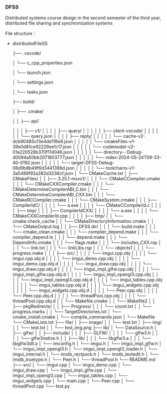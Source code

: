 ### DFSS


Distributed systems course design in the second semester of the third year, distributed file sharing and synchronization systems

File structure：
- distributedFileSS

  ├── .vscode/

  │   └── c_cpp_properties.json

  │   └── launch.json

  │   └── settings.json

  │   └── tasks.json

  ├── build/

  │   ├── .cmake/

  │   │   ├── api/

  │   │   │   ├── v1/
  │   │   │   │   ├── query/
  │   │   │   │   │   ├── client-vscode/
  │   │   │   │   │   │   └── query.json
  │   │   │   │   ├── reply/
  │   │   │   │   │   └── cache-v2-dcb90485cf3e4dd116e9.json
  │   │   │   │   │   └── cmakeFiles-v1-39e0d81ce92229ee1c17.json
  │   │   │   │   │   └── codemodel-v2-01a220528b370f114046.json
  │   │   │   │   │   └── directory-.-Debug-d0094a50bb2071803777.json
  │   │   │   │   │   └── index-2024-05-24T09-33-40-0192.json
  │   │   │   │   │   └── target-DFSS-Debug-06d9b8b49f6d3441398d.json
  │   │   │   │   │   └── toolchains-v1-3a5489f92a382d3236cf.json
  │   └── CMakeCache.txt
  │   ├── CMakeFiles/
  │   │   ├── 3.25.1-msvc1/
  │   │   │   └── CMakeCCompiler.cmake
  │   │   │   └── CMakeCXXCompiler.cmake
  │   │   │   └── CMakeDetermineCompilerABI_C.bin
  │   │   │   └── CMakeDetermineCompilerABI_CXX.bin
  │   │   │   └── CMakeRCCompiler.cmake
  │   │   │   └── CMakeSystem.cmake
  │   │   │   ├── CompilerIdC/
  │   │   │   │   └── a.exe
  │   │   │   │   └── CMakeCCompilerId.c
  │   │   │   │   ├── tmp/
  │   │   │   ├── CompilerIdCXX/
  │   │   │   │   └── a.exe
  │   │   │   │   └── CMakeCXXCompilerId.cpp
  │   │   │   │   ├── tmp/
  │   │   └── cmake.check_cache
  │   │   └── CMakeDirectoryInformation.cmake
  │   │   └── CMakeOutput.log
  │   │   ├── DFSS.dir/
  │   │   │   └── build.make
  │   │   │   └── cmake_clean.cmake
  │   │   │   └── compiler_depend.make
  │   │   │   └── compiler_depend.ts
  │   │   │   └── depend.make
  │   │   │   └── DependInfo.cmake
  │   │   │   └── flags.make
  │   │   │   └── includes_CXX.rsp
  │   │   │   └── link.txt
  │   │   │   └── linkLibs.rsp
  │   │   │   └── objects1
  │   │   │   └── progress.make
  │   │   │   ├── src/
  │   │   │   │   └── imgui.cpp.obj
  │   │   │   │   └── imgui.cpp.obj.d
  │   │   │   │   └── imgui_demo.cpp.obj
  │   │   │   │   └── imgui_demo.cpp.obj.d
  │   │   │   │   └── imgui_draw.cpp.obj
  │   │   │   │   └── imgui_draw.cpp.obj.d
  │   │   │   │   └── imgui_impl_glfw.cpp.obj
  │   │   │   │   └── imgui_impl_glfw.cpp.obj.d
  │   │   │   │   └── imgui_impl_opengl3.cpp.obj
  │   │   │   │   └── imgui_impl_opengl3.cpp.obj.d
  │   │   │   │   └── imgui_tables.cpp.obj
  │   │   │   │   └── imgui_tables.cpp.obj.d
  │   │   │   │   └── imgui_widgets.cpp.obj
  │   │   │   │   └── imgui_widgets.cpp.obj.d
  │   │   │   │   └── Peer.cpp.obj
  │   │   │   │   └── Peer.cpp.obj.d
  │   │   │   │   └── threadPool.cpp.obj
  │   │   │   │   └── threadPool.cpp.obj.d
  │   │   └── Makefile.cmake
  │   │   └── Makefile2
  │   │   ├── pkgRedirects/
  │   │   ├── Progress/
  │   │   │   └── count.txt
  │   │   └── progress.marks
  │   │   └── TargetDirectories.txt
  │   └── cmake_install.cmake
  │   └── compile_commands.json
  │   └── Makefile
  └── CMakeLists.txt
  ├── file/
  │   ├── image/
  │   │   └── test.txt
  │   ├── img/
  │   │   └── test.txt
  │   │   └── test_img.png
  ├── lib/
  │   └── DataSource.h
  │   ├── glfw/
  │   │   ├── include/
  │   │   │   ├── GLFW/
  │   │   │   │   └── glfw3.h
  │   │   │   │   └── glfw3native.h
  │   │   ├── lib/
  │   │   │   └── libglfw3.a
  │   │   │   └── libglfw3dll.a
  │   └── imconfig.h
  │   └── imgui.h
  │   └── imgui_impl_glfw.h
  │   └── imgui_impl_opengl3.h
  │   └── imgui_impl_opengl3_loader.h
  │   └── imgui_internal.h
  │   └── imstb_rectpack.h
  │   └── imstb_textedit.h
  │   └── imstb_truetype.h
  │   └── Peer.h
  │   └── threadPool.h
  └── README.md
  ├── src/
  │   └── imgui.cpp
  │   └── imgui_demo.cpp
  │   └── imgui_draw.cpp
  │   └── imgui_impl_glfw.cpp
  │   └── imgui_impl_opengl3.cpp
  │   └── imgui_tables.cpp
  │   └── imgui_widgets.cpp
  │   └── main.cpp
  │   └── Peer.cpp
  │   └── threadPool.cpp
  └── test.py
